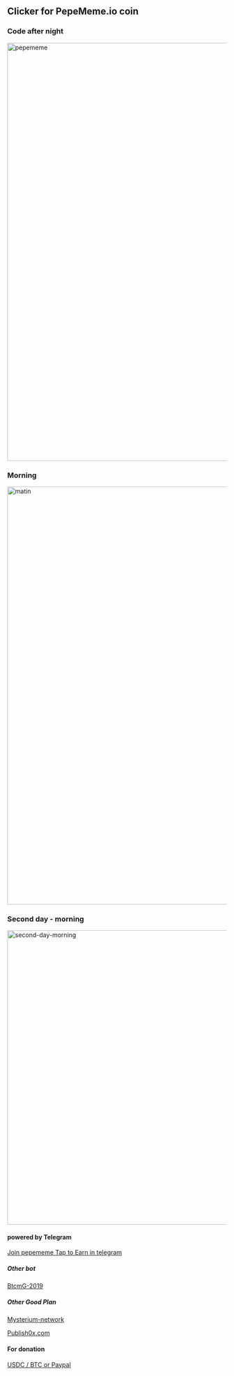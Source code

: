 ## Clicker for PepeMeme.io coin

### Code after night

<img width="960" alt="pepememe" src="https://github.com/user-attachments/assets/95384b5b-bac7-4c04-a347-bb917c7aa5d0" />

### Morning


<img width="960" alt="matin" src="https://github.com/user-attachments/assets/8c9e9aa8-688b-4d43-adb6-5a940647b828" />

### Second day - morning

<img width="676" alt="second-day-morning" src="https://github.com/user-attachments/assets/cab14881-e849-4883-9408-15e6391867f1" />


#### powered by Telegram
[Join pepememe Tap to Earn in telegram](https://t.me/pepememe?start=r-7610823899)


##### Other bot 
[BtcmG-2019](https://github.com/berru-g/Bitcoin-Miner-game-Bot)

##### Other Good Plan
[Mysterium-network](https://savoir-relatif-et-absolu.netlify.app/mysterium-network)

[Publish0x.com](https://savoir-relatif-et-absolu.netlify.app/publish0x-earn-token)

#### For donation
[USDC / BTC or Paypal](https://fiboscope.netlify.app/donation)
